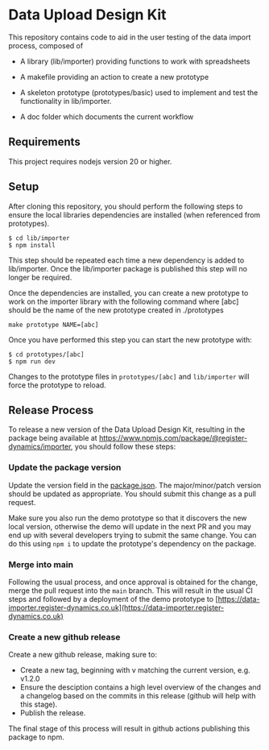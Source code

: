 # Data Upload Design Kit

This repository contains code to aid in the user testing of the data import process, composed of

* A library (lib/importer) providing functions to work with spreadsheets

* A makefile providing an action to create a new prototype

* A skeleton prototype (prototypes/basic) used to implement and test the functionality in lib/importer.

* A doc folder which documents the current workflow

## Requirements

This project requires nodejs version 20 or higher.

## Setup

After cloning this repository, you should perform the following steps to ensure the local libraries dependencies are installed (when referenced from prototypes).

```shell
$ cd lib/importer
$ npm install
```

This step should be repeated each time a new dependency is added to lib/importer.  Once the lib/importer package is published this step will no longer be required.

Once the dependencies are installed, you can create a new prototype to work on the importer library with the following command where [abc] should be the name of the new prototype created in ./prototypes

```
make prototype NAME=[abc]
```

Once you have performed this step you can start the new prototype with:

```
$ cd prototypes/[abc]
$ npm run dev
```

Changes to the prototype files in `prototypes/[abc]` and `lib/importer` will force the prototype to reload.

## Release Process

To release a new version of the Data Upload Design Kit, resulting in the package being available at <https://www.npmjs.com/package/@register-dynamics/importer>,  you should follow these steps:

### Update the package version

Update the version field in the [package.json](./lib/importer/package.json).
The major/minor/patch version should be updated as appropriate.  You should submit this change as a pull request.

Make sure you also run the demo prototype so that it discovers the new local version, otherwise the demo will update in the next PR and you may end up with several developers trying to submit the same change. You can do this using `npm i` to update the prototype's dependency on the package.

### Merge into main

Following the usual process, and once approval is obtained for the change, merge the pull request into the `main` branch. This will result in the usual CI steps and followed by a deployment of the demo prototype to [https://data-importer.register-dynamics.co.uk](https://data-importer.register-dynamics.co.uk)

### Create a new github release

Create a new github release, making sure to:

* Create a new tag, beginning with v matching the current version, e.g. v1.2.0
* Ensure the desciption contains a high level overview of the changes and a changelog based on the commits in this release (github will help with this stage).
* Publish the release.

The final stage of this process will result in github actions publishing this package to npm.
